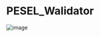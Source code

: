 # PESEL_Walidator
![image](https://user-images.githubusercontent.com/92266242/170872699-f2d81807-64be-412a-a7d5-e583482aebb3.png)

